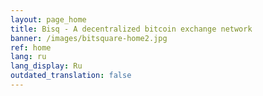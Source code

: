```yaml
---
layout: page_home
title: Bisq - A decentralized bitcoin exchange network
banner: /images/bitsquare-home2.jpg
ref: home
lang: ru
lang_display: Ru
outdated_translation: false
---
```

